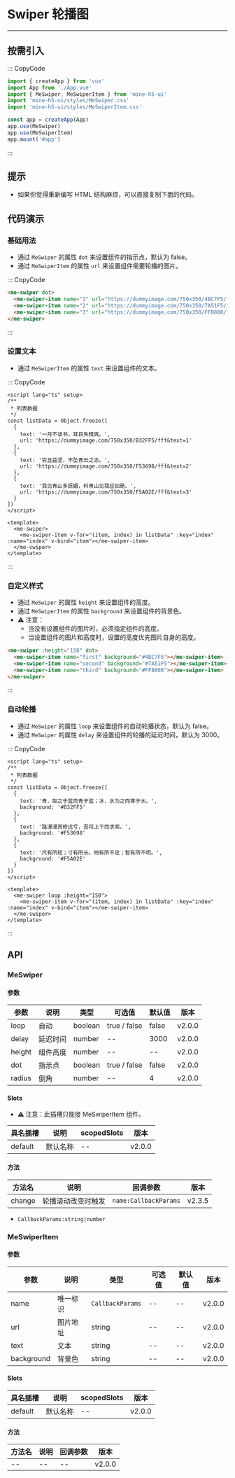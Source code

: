 # Swiper 轮播图

---

## 按需引入

::: CopyCode

```js
import { createApp } from 'vue'
import App from './App.vue'
import { MeSwiper, MeSwiperItem } from 'mine-h5-ui'
import 'mine-h5-ui/styles/MeSwiper.css'
import 'mine-h5-ui/styles/MeSwiperItem.css'

const app = createApp(App)
app.use(MeSwiper)
app.use(MeSwiperItem)
app.mount('#app')
```

:::

## 提示

- 如果你觉得重新编写 HTML 结构麻烦，可以直接复制下面的代码。

## 代码演示

### 基础用法

- 通过 `MeSwiper` 的属性 `dot` 来设置组件的指示点，默认为 false。
- 通过 `MeSwiperItem` 的属性 `url` 来设置组件需要轮播的图片。

::: CopyCode

```html
<me-swiper dot>
  <me-swiper-item name="1" url="https://dummyimage.com/750x350/4BC7F5/fff&text=1"></me-swiper-item>
  <me-swiper-item name="2" url="https://dummyimage.com/750x350/7A51F5/fff&text=2"></me-swiper-item>
  <me-swiper-item name="3" url="https://dummyimage.com/750x350/FFB808/fff&text=3"></me-swiper-item>
</me-swiper>
```

:::

### 设置文本

- 通过 `MeSwiperItem` 的属性 `text` 来设置组件的文本。

::: CopyCode

```vue
<script lang="ts" setup>
/**
 * 列表数据
 */
const listData = Object.freeze([
  {
    text: '一月不读书，耳目失精爽。',
    url: 'https://dummyimage.com/750x350/B32FF5/fff&text=1'
  },
  {
    text: '穷且益坚，不坠青云之志。',
    url: 'https://dummyimage.com/750x350/F53698/fff&text=2'
  },
  {
    text: '我见青山多妩媚，料青山见我应如是。',
    url: 'https://dummyimage.com/750x350/F5A02E/fff&text=3'
  }
])
</script>

<template>
  <me-swiper>
    <me-swiper-item v-for="(item, index) in listData" :key="index" :name="index" v-bind="item"></me-swiper-item>
  </me-swiper>
</template>
```

:::

### 自定义样式

- 通过 `MeSwiper` 的属性 `height` 来设置组件的高度。
- 通过 `MeSwiperItem` 的属性 `background` 来设置组件的背景色。
- ⚠ 注意：
  - 当没有设置组件的图片时，必须指定组件的高度。
  - 当设置组件的图片和高度时，设置的高度优先图片自身的高度。

```html
<me-swiper :height="150" dot>
  <me-swiper-item name="first" background="#4BC7F5"></me-swiper-item>
  <me-swiper-item name="second" background="#7A51F5"></me-swiper-item>
  <me-swiper-item name="third" background="#FFB808"></me-swiper-item>
</me-swiper>
```

:::

### 自动轮播

- 通过 `MeSwiper` 的属性 `loop` 来设置组件的自动轮播状态，默认为 false。
- 通过 `MeSwiper` 的属性 `delay` 来设置组件的轮播的延迟时间，默认为 3000。

::: CopyCode

```vue
<script lang="ts" setup>
/**
 * 列表数据
 */
const listData = Object.freeze([
  {
    text: '青，取之于蓝而青于蓝；冰，水为之而寒于水。',
    background: '#B32FF5'
  },
  {
    text: '路漫漫其修远兮，吾将上下而求索。',
    background: '#F53698'
  },
  {
    text: '尺有所短；寸有所长。物有所不足；智有所不明。',
    background: '#F5A02E'
  }
])
</script>

<template>
  <me-swiper loop :height="150">
    <me-swiper-item v-for="(item, index) in listData" :key="index" :name="index" v-bind="item"></me-swiper-item>
  </me-swiper>
</template>
```

:::

## API

### MeSwiper

#### 参数

| 参数   | 说明     | 类型    | 可选值       | 默认值 | 版本   |
| ------ | -------- | ------- | ------------ | ------ | ------ |
| loop   | 自动     | boolean | true / false | false  | v2.0.0 |
| delay  | 延迟时间 | number  | --           | 3000   | v2.0.0 |
| height | 组件高度 | number  | --           | --     | v2.0.0 |
| dot    | 指示点   | boolean | true / false | false  | v2.0.0 |
| radius | 倒角     | number  | --           | 4      | v2.0.0 |

#### Slots

- ⚠ 注意：此插槽只能接 MeSwiperItem 组件。

| 具名插槽 | 说明     | scopedSlots | 版本   |
| -------- | -------- | ----------- | ------ |
| default  | 默认名称 | --          | v2.0.0 |

#### 方法

| 方法名 | 说明               | 回调参数              | 版本   |
| ------ | ------------------ | --------------------- | ------ |
| change | 轮播滚动改变时触发 | `name:CallbackParams` | v2.3.5 |

- `CallbackParams:string|number`

### MeSwiperItem

#### 参数

| 参数       | 说明     | 类型             | 可选值 | 默认值 | 版本   |
| ---------- | -------- | ---------------- | ------ | ------ | ------ |
| name       | 唯一标识 | `CallbackParams` | --     | --     | v2.0.0 |
| url        | 图片地址 | string           | --     | --     | v2.0.0 |
| text       | 文本     | string           | --     | --     | v2.0.0 |
| background | 背景色   | string           | --     | --     | v2.0.0 |

#### Slots

| 具名插槽 | 说明     | scopedSlots | 版本   |
| -------- | -------- | ----------- | ------ |
| default  | 默认名称 | --          | v2.0.0 |

#### 方法

| 方法名 | 说明 | 回调参数 | 版本   |
| ------ | ---- | -------- | ------ |
| --     | --   | --       | v2.0.0 |
